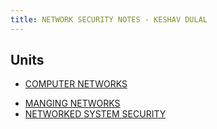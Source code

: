 ```yaml
---
title: NETWORK SECURITY NOTES - KESHAV DULAL
---
```


## Units

- [COMPUTER NETWORKS](https://keshavdulal.github.io/btec-computer-networks-notes/notes/computer-networks)
<!-- - [MANGING NETWORKS](https://keshavdulal.github.io/btec-computer-networks-notes/notes/managing-networks) -->
- [MANGING NETWORKS](https://keshavdulal.github.io/btec-computer-networks-notes/notes/managing-networks/btec-mn-notes)
- [NETWORKED SYSTEM SECURITY](https://keshavdulal.github.io/btec-computer-networks-notes/notes/networked-systems-security)